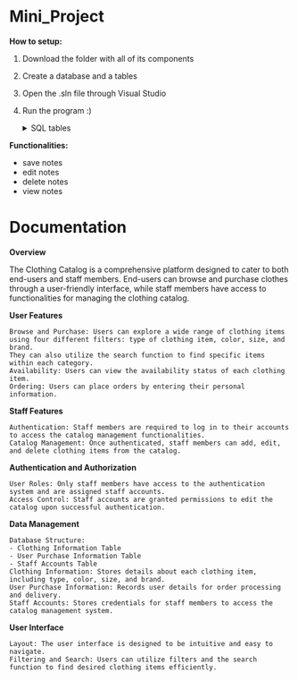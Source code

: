 # Mini_Project

**How to setup:**
1. Download the folder with all of its components
2. Create a database and a tables
3. Open the .sln file through Visual Studio
4. Run the program :)

	<details>
		<summary>SQL tables</summary>
	  CREATE TABLE clothes (
		clothes_id INT IDENTITY(1,1) PRIMARY KEY,
		clothingItem VARCHAR (50),
		color VARCHAR (50),
		size VARCHAR (10),
		brand VARCHAR (50),
		available VARCHAR (10)
	);
	
	CREATE TABLE user_info (
		userID INT IDENTITY(1,1) PRIMARY KEY,
		FirstName VARCHAR (50),
		LastName VARCHAR (50),
		email VARCHAR (50),
		address VARCHAR (50),
		arrivalTime DATE,
		clothes_id INT,
		FOREIGN KEY (clothes_id) REFERENCES clothes(clothes_id)
	);
	
	CREATE TABLE staff_info (
		username VARCHAR (50),
		password VARCHAR (50)
	);
	</details>

**Functionalities:**
  - save notes
  - edit notes
  - delete notes
  - view notes

# Documentation

**Overview**

The Clothing Catalog is a comprehensive platform designed to cater to both end-users and staff members. End-users can browse and purchase clothes through a user-friendly interface, while staff members have access to functionalities for managing the clothing catalog.

**User Features**

    Browse and Purchase: Users can explore a wide range of clothing items using four different filters: type of clothing item, color, size, and brand.
    They can also utilize the search function to find specific items within each category.
    Availability: Users can view the availability status of each clothing item.
    Ordering: Users can place orders by entering their personal information.

**Staff Features**

    Authentication: Staff members are required to log in to their accounts to access the catalog management functionalities.
    Catalog Management: Once authenticated, staff members can add, edit, and delete clothing items from the catalog.

**Authentication and Authorization**

    User Roles: Only staff members have access to the authentication system and are assigned staff accounts.
    Access Control: Staff accounts are granted permissions to edit the catalog upon successful authentication.

**Data Management**

    Database Structure:
    - Clothing Information Table
    - User Purchase Information Table
    - Staff Accounts Table
    Clothing Information: Stores details about each clothing item, including type, color, size, and brand.
    User Purchase Information: Records user details for order processing and delivery.
    Staff Accounts: Stores credentials for staff members to access the catalog management system.

**User Interface**

    Layout: The user interface is designed to be intuitive and easy to navigate.
    Filtering and Search: Users can utilize filters and the search function to find desired clothing items efficiently.
